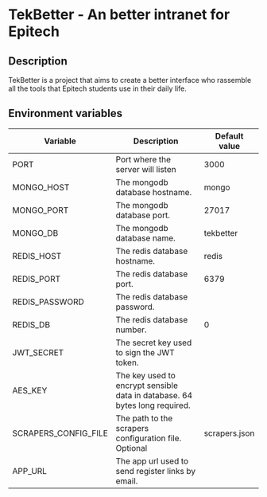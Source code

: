 # TekBetter - An better intranet for Epitech

## Description

TekBetter is a project that aims to create a better interface who rassemble all the tools that Epitech students use in
their daily life.

## Environment variables

| Variable             | Description                                                                | Default value |
|----------------------|----------------------------------------------------------------------------|---------------|
| PORT                 | Port where the server will listen                                          | 3000          |
| MONGO_HOST           | The mongodb database hostname.                                             | mongo         |
| MONGO_PORT           | The mongodb database port.                                                 | 27017         |
| MONGO_DB             | The mongodb database name.                                                 | tekbetter     |
| REDIS_HOST           | The redis database hostname.                                               | redis         |
| REDIS_PORT           | The redis database port.                                                   | 6379          |
| REDIS_PASSWORD       | The redis database password.                                               |               |
| REDIS_DB             | The redis database number.                                                 | 0             |
| JWT_SECRET           | The secret key used to sign the JWT token.                                 |               |
| AES_KEY              | The key used to encrypt sensible data in database. 64 bytes long required. |               |
| SCRAPERS_CONFIG_FILE | The path to the scrapers configuration file. Optional                      | scrapers.json |
| APP_URL              | The app url used to send register links by email.                          |               |